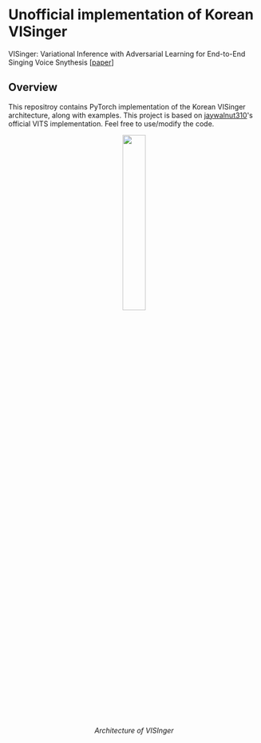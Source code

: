# Unofficial implementation of Korean VISinger

VISinger: Variational Inference with Adversarial Learning for End-to-End Singing Voice Snythesis [[paper](https://ieeexplore.ieee.org/stamp/stamp.jsp?arnumber=9747664)]

## Overview
This repositroy contains PyTorch implementation of the Korean VISinger architecture, along with examples. This project is based on [jaywalnut310](https://github.com/jaywalnut310/vits)'s official VITS implementation. Feel free to use/modify the code.

<p align="center">
    <img src="https://user-images.githubusercontent.com/67993306/210945608-c44f226a-5eb5-4eb4-bb27-872229b1ed9f.png" width=30%>
    <p align="center"><em>Architecture of VISInger</em>
</p>
